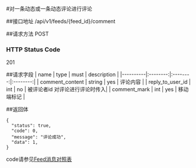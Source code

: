 #对一条动态或一条动态评论进行评论

##接口地址
/api/v1/feeds/{feed_id}/comment

##请求方法
POST

### HTTP Status Code

201

##请求字段
| name     | type     | must     | description |
|----------|:--------:|:--------:|:--------:|
| comment_content | string   | yes    | 评论内容 |
| reply_to_user_id     | int     | no    | 被评论者id 对评论进行评论时传入|
| comment_mark | int  | yes      | 移动端标记 |

##返回体
```json5
{
  "status": true,
  "code": 0,
  "message": "评论成功",
  "data": 1,
}
```
code请参见[Feed消息对照表](Feed消息对照表.md)